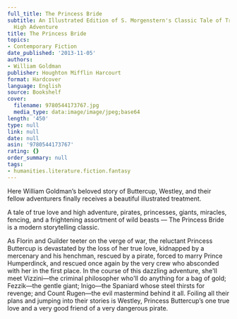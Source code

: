 ```yaml
---
full_title: The Princess Bride
subtitle: An Illustrated Edition of S. Morgenstern's Classic Tale of True Love and
  High Adventure
title: The Princess Bride
topics:
- Contemporary Fiction
date_published: '2013-11-05'
authors:
- William Goldman
publisher: Houghton Mifflin Harcourt
format: Hardcover
language: English
source: Bookshelf
cover:
  filename: 9780544173767.jpg
  media_type: data:image/image/jpeg;base64
length: '450'
type: null
link: null
date: null
asin: '9780544173767'
rating: {}
order_summary: null
tags:
- humanities.literature.fiction.fantasy
---
```

Here William Goldman’s beloved story of Buttercup, Westley, and their fellow adventurers finally receives a beautiful illustrated treatment.

A tale of true love and high adventure, pirates, princesses, giants, miracles, fencing, and a frightening assortment of wild beasts — The Princess Bride is a modern storytelling classic.

As Florin and Guilder teeter on the verge of war, the reluctant Princess Buttercup is devastated by the loss of her true love, kidnapped by a mercenary and his henchman, rescued by a pirate, forced to marry Prince Humperdinck, and rescued once again by the very crew who absconded with her in the first place. In the course of this dazzling adventure, she'll meet Vizzini—the criminal philosopher who'll do anything for a bag of gold; Fezzik—the gentle giant; Inigo—the Spaniard whose steel thirsts for revenge; and Count Rugen—the evil mastermind behind it all. Foiling all their plans and jumping into their stories is Westley, Princess Buttercup’s one true love and a very good friend of a very dangerous pirate.
